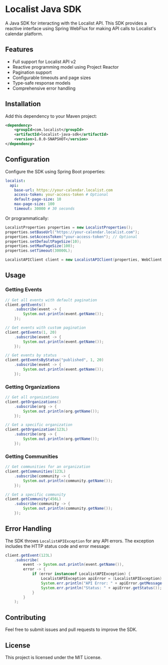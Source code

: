 # Localist Java SDK

A Java SDK for interacting with the Localist API. This SDK provides a reactive interface using Spring WebFlux for making API calls to Localist's calendar platform.

## Features

- Full support for Localist API v2
- Reactive programming model using Project Reactor
- Pagination support
- Configurable timeouts and page sizes
- Type-safe response models
- Comprehensive error handling

## Installation

Add this dependency to your Maven project:

```xml
<dependency>
    <groupId>com.localist</groupId>
    <artifactId>localist-java-sdk</artifactId>
    <version>1.0.0-SNAPSHOT</version>
</dependency>
```

## Configuration

Configure the SDK using Spring Boot properties:

```yaml
localist:
  api:
    base-url: https://your-calendar.localist.com
    access-token: your-access-token # Optional
    default-page-size: 10
    max-page-size: 100
    timeout: 30000 # 30 seconds
```

Or programmatically:

```java
LocalistProperties properties = new LocalistProperties();
properties.setBaseUrl("https://your-calendar.localist.com");
properties.setAccessToken("your-access-token"); // Optional
properties.setDefaultPageSize(10);
properties.setMaxPageSize(100);
properties.setTimeout(30000L);

LocalistAPIClient client = new LocalistAPIClient(properties, WebClient.builder());
```

## Usage

### Getting Events

```java
// Get all events with default pagination
client.getEvents()
    .subscribe(event -> {
        System.out.println(event.getName());
    });

// Get events with custom pagination
client.getEvents(1, 20)
    .subscribe(event -> {
        System.out.println(event.getName());
    });

// Get events by status
client.getEventsByStatus("published", 1, 20)
    .subscribe(event -> {
        System.out.println(event.getName());
    });
```

### Getting Organizations

```java
// Get all organizations
client.getOrganizations()
    .subscribe(org -> {
        System.out.println(org.getName());
    });

// Get a specific organization
client.getOrganization(123L)
    .subscribe(org -> {
        System.out.println(org.getName());
    });
```

### Getting Communities

```java
// Get communities for an organization
client.getCommunities(123L)
    .subscribe(community -> {
        System.out.println(community.getName());
    });

// Get a specific community
client.getCommunity(456L)
    .subscribe(community -> {
        System.out.println(community.getName());
    });
```

## Error Handling

The SDK throws `LocalistAPIException` for any API errors. The exception includes the HTTP status code and error message:

```java
client.getEvent(123L)
    .subscribe(
        event -> System.out.println(event.getName()),
        error -> {
            if (error instanceof LocalistAPIException) {
                LocalistAPIException apiError = (LocalistAPIException) error;
                System.err.println("API Error: " + apiError.getMessage());
                System.err.println("Status: " + apiError.getStatus());
            }
        }
    );
```

## Contributing

Feel free to submit issues and pull requests to improve the SDK.

## License

This project is licensed under the MIT License.

